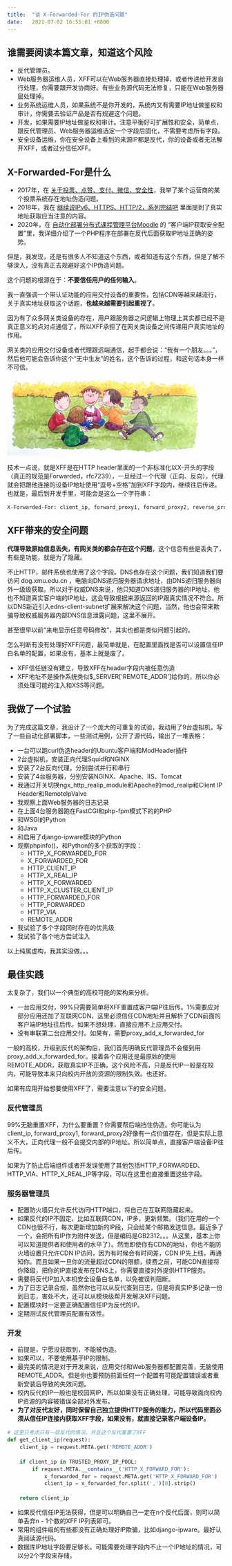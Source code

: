 ```yaml
---
title:  "谈 X-Forwarded-For 的IP伪造问题"
date:   2021-07-02 16:55:01 +0800
---
```


## 谁需要阅读本篇文章，知道这个风险

- 反代管理员。
- Web服务器运维人员，XFF可以在Web服务器直接处理掉，或者传递给开发自行处理，你需要跟开发协商好。有些业务源代码无法修复，只能在Web服务器层处理掉。
- 业务系统运维人员，如果系统不是你开发的，系统内又有需要IP地址做鉴权和审计，你需要去验证产品是否有规避这个问题。
- 开发，如果需要IP地址做鉴权和审计。注意平衡好可扩展性和安全，简单点，跟反代管理员、Web服务器运维选定一个字段后固化，不需要考虑所有字段。
- 安全设备运维，你在安全设备上看到的来源IP都是反代，你的设备或者无法解开XFF，或者过分信任XFF。

## X-Forwarded-For是什么

- 2017年，在 [关于投票、点赞、支付、微信，安全性](https://dog.xmu.edu.cn/2017/12/19/crwal.html)，我举了某个运营商的某个投票系统存在地址伪造问题。
- 2018年，我在 [继续说IPv6、HTTPS、HTTP/2，系列完结吧](https://dog.xmu.edu.cn/2018/06/19/deploy-nginx-with-ansible-done.html) 里面提到了真实地址获取应当注意的内容。
- 2020年，在 [自动化部署分布式课程管理平台Moodle](https://dog.xmu.edu.cn/2020/03/11/moodle-server-clustering-automatic-deployments.html) 的 “客户端IP获取安全配置”里，我详细介绍了一个PHP程序在部署在反代后面获取IP地址正确的姿势。

但是，我发现，还是有很多人不知道这个东西，或者知道有这个东西，但是了解不够深入，没有真正去规避好这个IP伪造问题。

这个问题的根源在于：**不要信任用户的任何输入**。

我一直强调一个带认证功能的应用交付设备的重要性，包括CDN等越来越流行，关于真实地址获取这个话题，**也越来越需要引起重视了**。

因为有了众多网关类设备的存在，用户跟服务器之间逻辑上物理上其实都已经不是真正意义的点对点通信了，所以XFF承担了在网关类设备之间传递用户真实地址的作用。

网关类的应用交付设备或者代理跟远端通信，起手都会说：“我有一个朋友。。。”，然后他可能会告诉你这个“无中生友”的姓名，这个告诉的过程，和这句话本身一样不可信。

![](/images/2021/cst.jpg)

技术一点说，就是XFF是在HTTP header里面的一个非标准化以X-开头的字段（真正的规范是Forwarded，rfc7239），一旦经过一个代理（正向、反向），代理就会把跟他连接的设备IP地址使用“逗号+空格”加到XFF字段内，继续往后传递。也就是，最后到开发手里，可能会是这么一个字符串：

```sh
X-Forwarded-For: client_ip, forward_proxy1, forward_proxy2, reverse_proxy1, reverse_proxy2
```

## XFF带来的安全问题

**代理导致原始信息丢失，有网关类的都会存在这个问题**，这个信息有些是丢失了，有些是功能，就是为了隐藏。

不止HTTP，邮件系统也使用了这个字段。DNS也存在这个问题，我们知道我们要访问 dog.xmu.edu.cn ，电脑向DNS递归服务器请求地址，由DNS递归服务器向外一级级获取。所以对于权威DNS来说，他只知道DNS递归服务器的IP地址，他也不知道真实客户端的IP地址，这会导致根据来源返回的IP跟真实情况不符合。所以DNS新近引入edns-client-subnet扩展来解决这个问题，当然，他也会带来欺骗导致权威服务器内部DNS信息泄露问题，这里不展开。

甚至很早以前“来电显示任意号码修改”，其实也都是类似问题引起的。

怎么判断有没有处理好XFF问题，最简单就是，在配置里面找是否可以设置信任IP白名单的配置，如果没有，基本上就是废了。

- XFF信任链没有建立，导致XFF在header字段内被任意伪造
- XFF地址不是操作系统类似$_SERVER['REMOTE_ADDR']给你的，所以你必须处理可能的注入和XSS等问题。

## 我做了一个试验

为了完成这篇文章，我设计了一个庞大的可重复的试验，我动用了9台虚拟机，写了一些自动化部署脚本，一些测试用例，公开了源代码，输出了一堆表格：

- 一台可以跑curl伪造header的Ubuntu客户端和ModHeader插件
- 2台虚拟机，安装正向代理Squid和NGINX
- 安装了2台反向代理，分别尝试并行和串行
- 安装了4台服务器，分别安装NGINX、Apache、IIS、Tomcat
- 我通过开关切换ngx_http_realip_module和Apache的mod_realip和Client IP Header和RemoteIpValve
- 我观察上面Web服务器的日志记录
- 在上面4台服务器跑在FastCGI和php-fpm模式下的的PHP
- 和WSGI的Python
- 和Java
- 和启用了django-ipware模块的Python
- 观察phpinfo()，和Python的多个获取的字段：
  - HTTP_X_FORWARDED_FOR
  - X_FORWARDED_FOR
  - HTTP_CLIENT_IP
  - HTTP_X_REAL_IP
  - HTTP_X_FORWARDED
  - HTTP_X_CLUSTER_CLIENT_IP
  - HTTP_FORWARDED_FOR
  - HTTP_FORWARDED
  - HTTP_VIA
  - REMOTE_ADDR
- 我试验了多个字段同时存在的优先级
- 我试验了各个地方尝试注入

以上纯属虚构，我其实没做。。。

## 最佳实践

太复杂了，我们以一个典型的高校可能的架构来分析。

- 一台应用交付，99%只需要简单将XFF重置成客户端IP往后传。1%需要应对部分应用还加了互联网CDN，这里必须信任CDN地址并且解析了CDN前面的客户端IP地址往后传。如果不想处理，直接应用不上应用交付。
- 没有串联第二台应用交付。如果有，需要proxy_add_x_forwarded_for

一般的高校，升级到反代的架构后，我们首先明确反代管理员不会傻到用proxy_add_x_forwarded_for。接着各个应用还是最原始的使用REMOTE_ADDR，获取真实IP不正确，这个风险不高，只是反代IP一般是在校内，可能导致本来只向校内开放的资源的限制失效。也还好。

如果有应用开始想要使用XFF了，需要注意以下的安全问题。

### 反代管理员

99%无脑重置XFF，为什么要重置？你需要帮后端挡住伪造。你可能认为client_ip, forward_proxy1, forward_proxy2好像有一点价值存在，但是实际上意义不大，正向代理一般不会提交内部的IP地址。所以简单点，直接客户端设备IP往后传。

如果为了防止后端组件或者开发误使用了其他包括HTTP_FORWARDED、HTTP_VIA、HTTP_X_REAL_IP等字段，可以在这里也直接重置这些字段。

### 服务器管理员

- 配置防火墙只允许反代访问HTTP端口，将自己在互联网隐藏起来。
- 如果反代的IP不固定，比如互联网CDN，IP多，更新频繁。（我们在用的一个CDN也很不行，每次更新增加新的IP段，只会给某个邮箱发送信息。最近多了一个，会把所有IP作为附件发送，但是编码是GB2312。。。从这里，基本上你可以知道提供者和使用者的水平了）。然而即使你有CDN的地址，你也不能防火墙设置只允许CDN IP访问，因为有时候会有时间差，CDN IP先上线，再通知你。而且如果一旦你的流量超过CDN的限额，续费之前，可能CDN直接将你降级，把你的IP直接发布在DNS上，你需要直接对外提供HTTP服务。
- 需要将反代IP加入本机安全设备白名单，以免被误判阻断。
- 为了日志记录合规，虽然你也可以从反代查到日志，但是将真实IP多记录一份到日志，害处不大，还可以从模块级帮开发解决XFF问题。
- 配置模块时一定要正确配置信任IP为反代的IP。
- 定期测试反代管理员配置有效性。

### 开发

- 前提是，宁愿没获取到，不能被伪造。
- 如果可以，不要使用基于IP的限制。
- 最完美的情况是对于开发来说，应用交付和Web服务器都配置完善，无脑使用REMOTE_ADDR。但是你也要预防前面任何一个配置有可能配置错误或者重新安装后导致的失效问题。
- 校内反代的IP一般也是校园网IP，所以如果没有正确处理，可能导致面向校内IP资源的内容被错误全部对外发布。
- **为了对反代友好，同时保留自己独立提供HTTP服务的能力，所以代码里面必须从信任IP连接内获取XFF字段，如果没有，就直接记录客户端设备IP。**

```python
# 这里只考虑只有一层反代的情况，并且这个反代重置了XFF
def get_client_ip(request):
    client_ip = request.META.get('REMOTE_ADDR') 

    if client_ip in TRUSTED_PROXY_IP_POOL:
        if request.META.__contains__('HTTP_X_FORWARD_FOR'):
            x_forwarded_for = request.META.get('HTTP_X_FORWARD_FOR')
            client_ip = x_forwarded_for.split(',')[0].strip()

    return client_ip
```

- 如果反代信任IP无法获得，但是可以明确自己一定在n个反代后面，则可以简单丢弃n - 1个数的XFF IP列表即可。
- 常用的组件级的有些都没有正确处理好IP欺骗，比如django-ipware。最好认真阅读源代码。
- 数据库IP地址字段要足够长。可能需要处理字段内不止一个IP地址的情况，可以分2个字段来存储。

